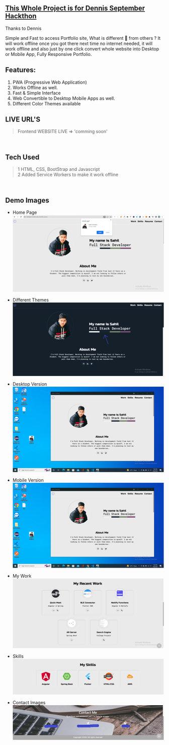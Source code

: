 ## [This Whole Project is for Dennis September Hackthon](https://www.youtube.com/watch?v=_JQPm0QwFbM)

Thanks to Dennis 

Simple and Fast to access Portfolio site, What is different 🤔 from others ? It will work offline once you got there next time no internet needed, it will work offline and also just by one click convert whole website into Desktop or Mobile App, Fully Responsive Portfolio. 


## Features:
1. PWA (Progressive Web Application)
2. Works Offline as well.
3. Fast & Simple Interface
4. Web Convertible to Desktop Mobile Apps as well.
5. Different Color Themes available


## LIVE URL'S 
> Frontend WEBSITE LIVE => 'comming soon'

<br>

## Tech Used
> 1 HTML, CSS, BootStrap and Javascript <br>
> 2 Added Service Workers to make it work offline

<br>

## Demo Images 

* Home Page <br>
![](images/portfolio/home.png)

* Different Themes
![](images/portfolio/themes.png)

* Desktop Version <br>
![](images/portfolio/d_version.png)

* Mobile Version
![](images/portfolio/d_version.png)

* My Work
![](images/portfolio/work.png)

* Skills
![](images/portfolio/skills.png)

* Contact Images
![](images/portfolio/contact.png)